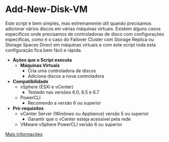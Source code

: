 # Add-New-Disk-VM

Este script é bem simples, mas extremamente útil quando precisamos adicionar vários discos em várias máquinas virtuais. Existem alguns casos específicos onde precisamos de
controladoras de disco com configurações especificas, como é o caso do Failover Cluster com Storage Replica ou Storage Spaces Direct em máquinas virtuais e com este script toda esta configuração fica bem fácil e rápida.

 - **Ações que o Script executa**
	 - **Máquinas Virtuais**
		 - Cria uma controladora de discos
		 - Adiciona discos a nova controladora
 - **Compatibilidade**
	 - vSphere (ESXi e vCenter)
		 - Testado nas versões 6.0, 6.5 e 6.7
	 - PowerCLI
		 - Recomendo a versão 6 ou superior
 - **Pré-requisitos**
	 - vCenter Server (Windows ou Appliance) versão 5 ou superior
		 - Garantir que o vCenter esteja acessivel pela rede
	 - VMware vSphere PowerCLI versão 6 ou superior

[Mais informações](https://solutions4crowds.com.br/script-para-adicionar-discos-em-maquinas-virtuais)

